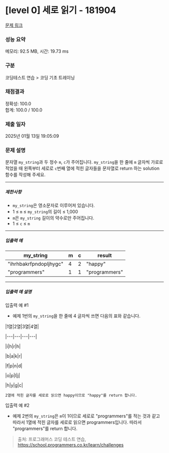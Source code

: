 # [level 0] 세로 읽기 - 181904 

[문제 링크](https://school.programmers.co.kr/learn/courses/30/lessons/181904) 

### 성능 요약

메모리: 92.5 MB, 시간: 19.73 ms

### 구분

코딩테스트 연습 > 코딩 기초 트레이닝

### 채점결과

정확성: 100.0<br/>합계: 100.0 / 100.0

### 제출 일자

2025년 01월 13일 19:05:09

### 문제 설명

<p>문자열 <code>my_string</code>과 두 정수 <code>m</code>, <code>c</code>가 주어집니다. <code>my_string</code>을 한 줄에 <code>m</code> 글자씩 가로로 적었을 때 왼쪽부터 세로로 <code>c</code>번째 열에 적힌 글자들을 문자열로 return 하는 solution 함수를 작성해 주세요.</p>

<hr>

<h5>제한사항</h5>

<ul>
<li><code>my_string</code>은 영소문자로 이루어져 있습니다.</li>
<li>1 ≤ <code>m</code> ≤ <code>my_string</code>의 길이 ≤ 1,000</li>
<li><code>m</code>은 <code>my_string</code> 길이의 약수로만 주어집니다.</li>
<li>1 ≤ <code>c</code> ≤ <code>m</code></li>
</ul>

<hr>

<h5>입출력 예</h5>
<table class="table">
        <thead><tr>
<th>my_string</th>
<th>m</th>
<th>c</th>
<th>result</th>
</tr>
</thead>
        <tbody><tr>
<td>"ihrhbakrfpndopljhygc"</td>
<td>4</td>
<td>2</td>
<td>"happy"</td>
</tr>
<tr>
<td>"programmers"</td>
<td>1</td>
<td>1</td>
<td>"programmers"</td>
</tr>
</tbody>
      </table>
<hr>

<h5>입출력 예 설명</h5>

<p>입출력 예 #1</p>

<ul>
<li>예제 1번의 <code>my_string</code>을 한 줄에 4 글자씩 쓰면 다음의 표와 같습니다.</li>
</ul>

<p>|1열|2열|3열|4열|</p>

<p>|---|---|---|---|</p>

<p>|i|h|r|h|</p>

<p>|b|a|k|r|</p>

<p>|f|p|n|d|</p>

<p>|o|p|l|j|</p>

<p>|h|y|g|c|</p>
<div class="highlight"><pre class="codehilite"><code>2열에 적힌 글자를 세로로 읽으면 happy이므로 "happy"를 return 합니다.
</code></pre></div>
<p>입출력 예 #2</p>

<ul>
<li>예제 2번의 <code>my_string</code>은 <code>m</code>이 1이므로 세로로 "programmers"를 적는 것과 같고 따라서 1열에 적힌 글자를 세로로 읽으면 programmers입니다. 따라서 "programmers"를 return 합니다.</li>
</ul>


> 출처: 프로그래머스 코딩 테스트 연습, https://school.programmers.co.kr/learn/challenges